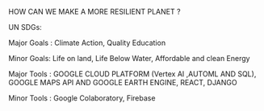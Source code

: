 HOW CAN WE MAKE A MORE RESILIENT PLANET ?

UN SDGs:

Major Goals :
Climate Action,
Quality Education

Minor Goals:
Life on land,
Life Below Water,
Affordable and clean Energy

Major Tools :
GOOGLE CLOUD PLATFORM (Vertex AI ,AUTOML AND SQL),
GOOGLE MAPS API AND GOOGLE EARTH ENGINE,
REACT, DJANGO 

Minor Tools :
Google Colaboratory, Firebase 

